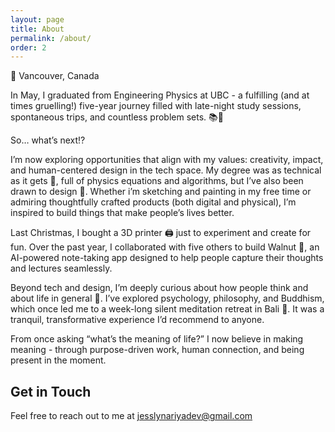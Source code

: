 ```yaml
---
layout: page
title: About
permalink: /about/
order: 2
---
```


📍 Vancouver, Canada

In May, I graduated from Engineering Physics at UBC - a fulfilling (and at times gruelling!) five-year journey filled with late-night study sessions, spontaneous trips, and countless problem sets. 📚🚞
<br>

So… what’s next⁉️
<br>

I’m now exploring opportunities that align with my values: creativity, impact, and human-centered design in the tech space. My degree was as technical as it gets 📐, full of physics equations and algorithms, but I’ve also been drawn to design 🎨. Whether i’m sketching and painting in my free time or admiring thoughtfully crafted products (both digital and physical), I’m inspired to build things that make people’s lives better. 
<br>

Last Christmas, I bought a 3D printer 🖨️ just to experiment and create for fun. Over the past year, I collaborated with five others to build Walnut 🌰, an AI-powered note-taking app designed to help people capture their thoughts and lectures seamlessly.
<br>

Beyond tech and design, I’m deeply curious about how people think and about life in general 💭. I’ve explored psychology, philosophy, and Buddhism, which once led me to a week-long silent meditation retreat in Bali 🧘. It was a tranquil, transformative experience I’d recommend to anyone. 
<br>

From once asking “what’s the meaning of life?” I now believe in making meaning - through purpose-driven work, human connection, and being present in the moment. 


## Get in Touch

Feel free to reach out to me at [jesslynariyadev@gmail.com](mailto:jesslynariyadev@gmail.com) 
